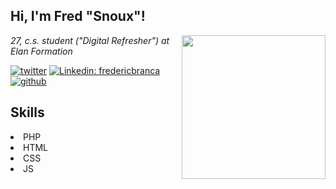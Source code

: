<h2> Hi, I'm Fred "Snoux"!</h2>
<img align='right' src="https://user-images.githubusercontent.com/73036370/229635914-538635ae-2af7-41eb-ac21-5d4917694156.png" width="230">
<p><em>27, c.s. student ("Digital Refresher") at Elan Formation</em></p>

[![twitter](https://user-images.githubusercontent.com/73036370/227058430-085b0e96-21b7-4b2d-8483-b064c4527376.png)](https://twitter.com/snoux_)
[![Linkedin: fredericbranca](https://img.shields.io/badge/-fredericbranca-blue?style=flat-square&logo=Linkedin&logoColor=white&link=https://www.linkedin.com/in/fréféric-branca-5911161b9/)](https://www.linkedin.com/in/fréféric-branca-5911161b9/)
[![github](https://user-images.githubusercontent.com/73036370/227059922-bc7f6ec4-aae8-4567-86ab-0a2140923f91.png)](https://github.com/snoux)

## Skills 
<p> 
  <li>PHP</li>
  <li>HTML</li>
  <li>CSS</li>
  <li>JS</li> 
</p>
